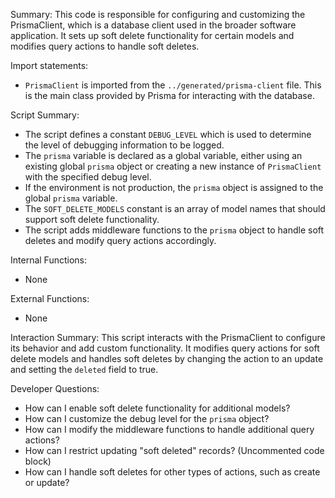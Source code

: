 Summary:
This code is responsible for configuring and customizing the PrismaClient, which is a database client used in the broader software application. It sets up soft delete functionality for certain models and modifies query actions to handle soft deletes.

Import statements:
- `PrismaClient` is imported from the `../generated/prisma-client` file. This is the main class provided by Prisma for interacting with the database.

Script Summary:
- The script defines a constant `DEBUG_LEVEL` which is used to determine the level of debugging information to be logged.
- The `prisma` variable is declared as a global variable, either using an existing global `prisma` object or creating a new instance of `PrismaClient` with the specified debug level.
- If the environment is not production, the `prisma` object is assigned to the global `prisma` variable.
- The `SOFT_DELETE_MODELS` constant is an array of model names that should support soft delete functionality.
- The script adds middleware functions to the `prisma` object to handle soft deletes and modify query actions accordingly.

Internal Functions:
- None

External Functions:
- None

Interaction Summary:
This script interacts with the PrismaClient to configure its behavior and add custom functionality. It modifies query actions for soft delete models and handles soft deletes by changing the action to an update and setting the `deleted` field to true.

Developer Questions:
- How can I enable soft delete functionality for additional models?
- How can I customize the debug level for the `prisma` object?
- How can I modify the middleware functions to handle additional query actions?
- How can I restrict updating "soft deleted" records? (Uncommented code block)
- How can I handle soft deletes for other types of actions, such as create or update?